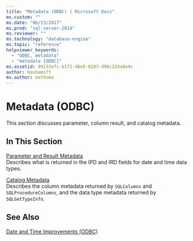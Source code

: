```yaml
---
title: "Metadata (ODBC) | Microsoft Docs"
ms.custom: ""
ms.date: "06/13/2017"
ms.prod: "sql-server-2014"
ms.reviewer: ""
ms.technology: "database-engine"
ms.topic: "reference"
helpviewer_keywords: 
  - "ODBC, metadata"
  - "metadata [ODBC]"
ms.assetid: 99133efc-b1f2-46e9-8203-d90c324a8e4c
author: mashamsft
ms.author: mathoma
---
```

# Metadata (ODBC)
  This section discusses parameter, column result, and catalog metadata.  
  
## In This Section  
 [Parameter and Result Metadata](../../relational-databases/native-client-odbc-date-time/metadata-parameter-and-result.md)  
 Describes what is returned in the IPD and IRD fields for date and time data types.  
  
 [Catalog Metadata](../../relational-databases/native-client-odbc-date-time/metadata-catalog.md)  
 Describes the column metadata returned by `SQLColumns` and `SQLProcedureColumns`, and the data type metadata returned by `SQLGetTypeInfo`.  
  
## See Also  
 [Date and Time Improvements &#40;ODBC&#41;](../../relational-databases/native-client-odbc-date-time/date-and-time-improvements-odbc.md)  
  
  
